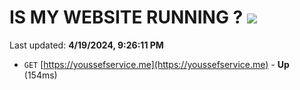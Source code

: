 # IS MY WEBSITE RUNNING ? [![](https://img.shields.io/static/v1?label=Sponsor&message=%E2%9D%A4&logo=GitHub&color=%23fe8e86)](https://github.com/sponsors/<username>)

Last updated: **4/19/2024, 9:26:11 PM**

- `GET` [https://youssefservice.me](https://youssefservice.me) - **Up** (154ms)
